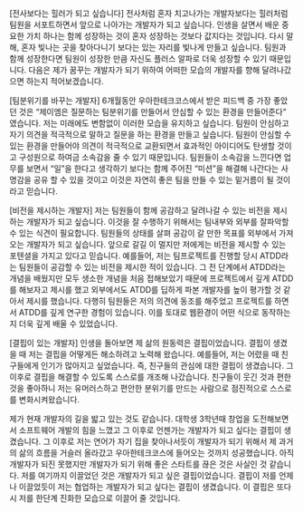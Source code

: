 [전사보다는 힐러가 되고 싶습니다]
전사처럼 혼자 치고나가는 개발자보다는 힐러처럼 팀원을 서포트하면서 앞으로 나아가는 개발자가 되고 싶습니다. 인생을 살면서 배운 중요한 가치 하나는 함께 성장하는 것이 혼자 성장하는 것보다 값지다는 것입니다. 다시 말해, 혼자 빛나는 곳을 찾아다니기 보다는 있는 자리를 빛나게 만들고 싶습니다. 팀원과 함께 성장한다면 팀원이 성장한 만큼 자신도 플러스 알파로 더욱 성장할 수 있기 때문입니다.  다음은 제가 꿈꾸는 개발자가 되기 위하여 어떠한 모습의 개발자를 향해 달려나갔으면 하는지 적어보겠습니다.


[팀분위기를 바꾸는 개발자]
	6개월동안 우아한테크코스에서 받은 피드백 중 가장 좋았던 것은 “제이엠은 질문하는 팀분위기를 만들어서 안심할 수 있는 환경을 만들어준다” 였습니다. 저는 미래에도 변함없이 이러한 모습을 유지하고 싶습니다. 팀원이 안심하고 자기 의견을 적극적으로 말하고 질문을 하는 환경을 만들고 싶습니다. 팀원이 안심할 수 있는 환경을 만들어야 의견이 적극적으로 교환되면서 효과적인 아이디어도 탄생할 것이고 구성원으로 하여금 소속감을 줄 수 있기 때문입니다. 팀원들이 소속감을 느낀다면 업무를 보면서 “일”을 한다고 생각하기 보다는 함께  주어진 “미션”을 해결해 나간다는 사명감을 공유 할 수 있을 것이고 이것은 자연히 좋은 팀을 만들 수 있는 밑거름이 될 것이라고 믿습니다.  


[비전을 제시하는 개발자]
	저는 팀원들이 함께 공감하고 달려나갈 수 있는 비전을 제시하는 개발자가 되고 싶습니다. 이것을 잘 수행하기 위해서는 팀내부와 외부를 잘파악할 수 있는 식견이 필요합니다. 팀원들의 상태를 살펴 공감이 갈 만한 목표를 외부에서 가져오는 개발자가 되고 싶습니다. 앞으로 갈길 이 멀지만 저에게는 비전을 제시할 수 있는 포텐셜을 가지고 있다고 믿습니다. 예를들어, 저는 팀프로젝트를 진행할 당시 ATDD라는 팀원들이 공감할 수 있는 비전을 제시한 적이 있습니다. 그 전 단계에서 ATDD라는 개념을 배웠지만 모두 생소한 개념을 처음 접해보았기 때문에  프로젝트에서 깊게 ATDD를 해보자고 제시를 했고 외부에서도 ATDD를 딥하게 파본 개발자를 높이 평가할 것 같아서 제시를 했습니다. 다행히 팀원들은 저의 의견에 동조를 해주었고 프로젝트를 하면서 ATDD를 깊게 연구한 경험이 있습니다. 이를 토대로 웹환경이 어떤 식으로 동작하는지 더욱 깊게 배울 수 있었습니다.


[결핍이 있는 개발자]
	인생을 돌아보면 제 삶의 원동력은 결핍이었습니다. 결핍이 생겼을 때 저는 결핍을 어떻게든 해소하려고 노력해 왔습니다. 예를들어, 저는 어렸을 때 친구들에게 인기가 많아지고 싶었습니다. 즉, 친구들의 관심에 대한 결핍이 생겼습니다. 그 이후로 결핍을 해결할 수 있도록 스스로를 개조해 나갔습니다. 친구들이 웃긴 것과 편한 것을 좋아하니 저는 유머러스하고 편안한 분위기를 만드는 사람으로 점진적으로 스스로를 변화시켜왔습니다. 
    
제가 현재 개발자의 길을 밟고 있는 것도 같습니다. 대학생 3학년때 창업을 도전해보면서 소프트웨어 개발의 힘을 느꼈고 그 이후로 언젠가는 개발자가 되고 싶다는 결핍이 생겼습니다. 그 이후로 저는 연어가 자기 집을 찾아나서듯이 개발자가 되기 위해서 제 과거의 삶의 흐름을 거슬러 올라갔고 우아한테크코스에 들어오는 것까지 성공했습니다. 아직 개발자가 되진 못했지만 개발자가 되기 위해 좋은 스타트를 끊은 것은 사실인 것 같습니다. 저를 여기까지 이끌었던 것은 개발자가 되고 싶은 결핍이었습니다. 
결핍이 저를 언제나 이끌었듯이 저는 협업하는 개발자가 되고 싶다는 결핍이 생겼습니다. 이 결핍은 또다시 저를 한단계 진화한 모습으로 이끌어 줄 것입니다. 

